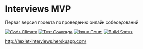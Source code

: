 # Interviews MVP

Первая версия проекта по проведению онлайн собеседований

[![Code Climate](https://codeclimate.com/github/hexlet-volunteers/interviews/badges/gpa.svg)](https://codeclimate.com/github/hexlet-volunteers/interviews)
[![Test Coverage](https://codeclimate.com/github/hexlet-volunteers/interviews/badges/coverage.svg)](https://codeclimate.com/github/hexlet-volunteers/interviews/coverage)
[![Issue Count](https://codeclimate.com/github/hexlet-volunteers/interviews/badges/issue_count.svg)](https://codeclimate.com/github/hexlet-volunteers/interviews)
[![Build Status](https://travis-ci.org/hexlet-volunteers/interviews.svg?branch=master)](https://travis-ci.org/hexlet-volunteers/interviews)

http://hexlet-interviews.herokuapp.com/


